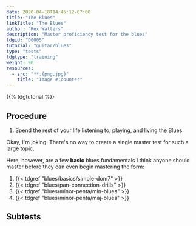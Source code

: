 ```yaml
---
date: 2020-04-18T14:45:12-07:00
title: "The Blues"
linkTitle: "The Blues"
author: "Rex Walters"
description: "Master proficiency test for the blues"
tdgid: "D0005"
tutorial: "guitar/blues"
type: "tests"
tdgtype: "training"
weight: 90
resources:
  - src: "**.{png,jpg}"
    title: "Image #:counter"
---
```


{{% tdgtutorial %}}

## Procedure

1. Spend the rest of your life listening to, playing, and living the Blues.

Okay, I'm joking. There's no way to create a single master test for such a large
topic.

Here, however, are a few **basic** blues fundamentals I think anyone should
master before they can even begin mastering the form:

1. {{< tdgref "blues/basics/simple-dom7" >}}
2. {{< tdgref "blues/pan-connection-drills" >}}
3. {{< tdgref "blues/minor-penta/min-blues" >}}
4. {{< tdgref "blues/minor-penta/maj-blues" >}}


## Subtests


